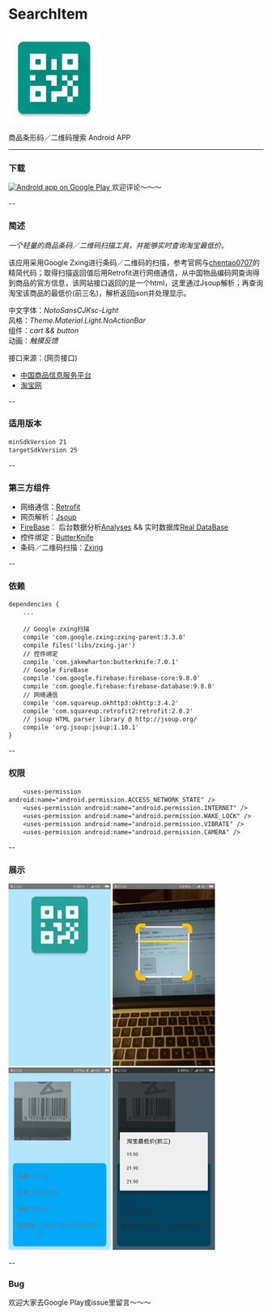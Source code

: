 # SearchItem

<img src="https://github.com/BreadKid/SearchItem/blob/master/readme_pic/sraech_icon.jpg" width = "180" height = "180"/>

商品条形码／二维码搜索 Android APP  

---
### 下载
<a href="https://play.google.com/store/apps/details?id=com.breadykid.searchitem">
  <img alt="Android app on Google Play"
       src="https://developer.android.com/images/brand/en_app_rgb_wo_45.png" />
</a>
欢迎评论～～～

--
### 简述
*一个轻量的商品条码／二维码扫描工具，并能够实时查询淘宝最低价。*

该应用采用Google Zxing进行条码／二维码的扫描，参考官网与[chentao0707](https://github.com/chentao0707/ZXingProject)的精简代码；取得扫描返回值后用Retrofit进行网络通信，从中国物品编码网查询得到商品的官方信息，该网站接口返回的是一个html，这里通过Jsoup解析；再查询淘宝该商品的最低价(前三名)，解析返回json并处理显示。

中文字体：*NotoSansCJKsc-Light*  
风格：*Theme.Material.Light.NoActionBar*  
组件：*cart && button*  
动画：*触摸反馈*

接口来源：(网页接口)  

* [中国商品信息服务平台](http://search.anccnet.com)
* [淘宝网](https://www.taobao.com)

--
### 适用版本

```
minSdkVersion 21
targetSdkVersion 25
```
--
### 第三方组件
* 网络通信：[Retrofit](https://square.github.io/retrofit/)
* 网页解析：[Jsoup](https://jsoup.org/)
* [FireBase](https://firebase.google.com/)： 后台数据分析[Analyses](https://firebase.google.com/docs/analytics/android/start/) && 实时数据库[Real DataBase](https://firebase.google.com/docs/database/android/start/)
* 控件绑定：[ButterKnife](http://jakewharton.github.io/butterknife/)
* 条码／二维码扫描：[Zxing](https://github.com/zxing/zxing)

--
### 依赖

```
dependencies {
    ...
    
    // Google zxing扫描
    compile 'com.google.zxing:zxing-parent:3.3.0'
    compile files('libs/zxing.jar')
    // 控件绑定
    compile 'com.jakewharton:butterknife:7.0.1'
    // Google FireBase
    compile 'com.google.firebase:firebase-core:9.8.0'
    compile 'com.google.firebase:firebase-database:9.8.0'
    // 网络通信
    compile 'com.squareup.okhttp3:okhttp:3.4.2'
    compile 'com.squareup.retrofit2:retrofit:2.0.2'
    // jsoup HTML parser library @ http://jsoup.org/
    compile 'org.jsoup:jsoup:1.10.1'
}

```
--
### 权限

```
    <uses-permission android:name="android.permission.ACCESS_NETWORK_STATE" />
    <uses-permission android:name="android.permission.INTERNET" />
    <uses-permission android:name="android.permission.WAKE_LOCK" />
    <uses-permission android:name="android.permission.VIBRATE" />
    <uses-permission android:name="android.permission.CAMERA" />
```
--
### 展示
<img src="https://github.com/BreadKid/SearchItem/blob/master/readme_pic/Screenshot_2016-12-14-19-21-02-895_com.breadykid.searchitem.png?raw=true" width = "202" height = "360"/>   <img src="https://github.com/BreadKid/SearchItem/blob/master/readme_pic/Screenshot_2016-12-14-19-22-26-141_com.breadykid.searchitem.png?raw=true" width = "202" height = "360"/>   <img src="https://github.com/BreadKid/SearchItem/blob/master/readme_pic/Screenshot_2016-12-14-19-22-45-163_com.breadykid.searchitem.png?raw=true" width = "202" height = "360"/>   <img src="https://github.com/BreadKid/SearchItem/blob/master/readme_pic/Screenshot_2016-12-14-19-22-53-686_com.breadykid.searchitem.png?raw=true" width = "202" height = "360"/>

--
### Bug
欢迎大家去Google Play或issue里留言～～～

